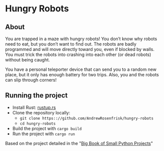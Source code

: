 # Hungry Robots

## About

You are trapped in a maze with hungry robots! You don’t know why robots need to eat, 
but you don’t want to find out. The robots are badly programmed and will move directly 
toward you, even if blocked by walls. You must trick the robots into crashing into each 
other (or dead robots) without being caught.

You have a personal teleporter device that can send you to a random new place, but it 
only has enough battery for two trips. Also, you and the robots can slip through corners!

## Running the project
* Install Rust: [rustup.rs](https://rustup.rs/)
* Clone the repository locally:
  * `git clone https:://github.com/AndrewRosenfrisk/hungry-robots`
  * `cd hungry-robots`
* Build the project with `cargo build`
* Run the project with `cargo run`

Based on the project detailed in the "[Big Book of Small Python Projects](https://inventwithpython.com/bigbookpython/project37.html)"
